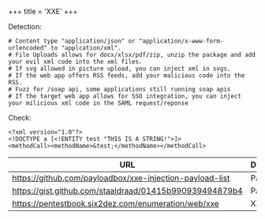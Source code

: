 +++
title = 'XXE'
+++

Detection:

```
# Content type "application/json" or "application/x-www-form-urlencoded" to "applcation/xml".
# File Uploads allows for docx/xlsx/pdf/zip, unzip the package and add your evil xml code into the xml files.
# If svg allowed in picture upload, you can inject xml in svgs.
# If the web app offers RSS feeds, add your malicious code into the RSS.
# Fuzz for /soap api, some applications still running soap apis
# If the target web app allows for SSO integration, you can inject your milicious xml code in the SAML request/reponse
```

Check:

```
<?xml version="1.0"?>
<!DOCTYPE a [<!ENTITY test "THIS IS A STRING!">]>
<methodCall><methodName>&test;</methodName></methodCall>
```


| URL | Description |
| --- | --- |
| https://github.com/payloadbox/xxe-injection-payload-list | Payloads |
| https://gist.github.com/staaldraad/01415b990939494879b4 | Payloads |
| https://pentestbook.six2dez.com/enumeration/web/xxe | XXE info |
